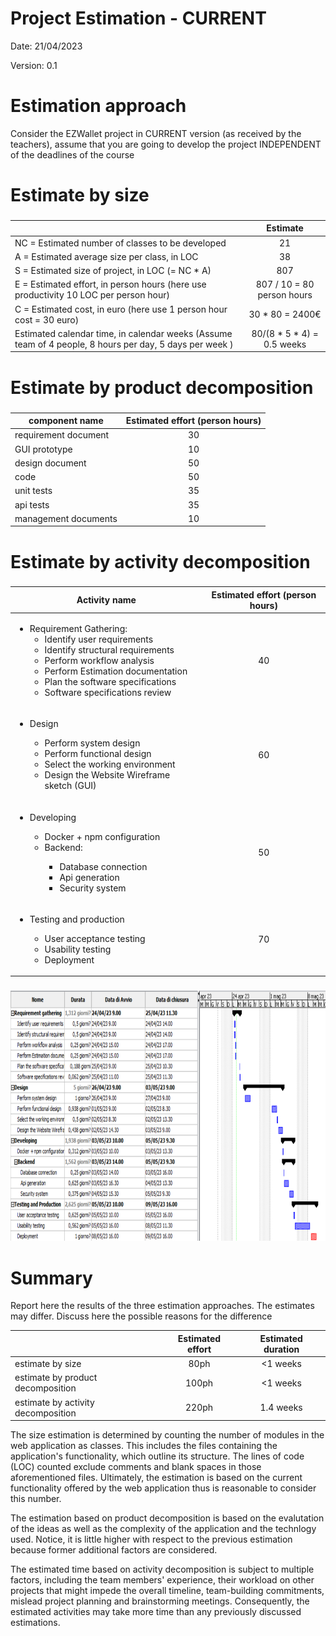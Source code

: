 # Project Estimation - CURRENT
Date: 21/04/2023

Version: 0.1


# Estimation approach
Consider the EZWallet  project in CURRENT version (as received by the teachers), assume that you are going to develop the project INDEPENDENT of the deadlines of the course
# Estimate by size
### 
|             | Estimate                        |             
| ----------- | :-------------------------------: |  
| NC =  Estimated number of classes to be developed   |    21                   |             
|  A = Estimated average size per class, in LOC       |        38                    | 
| S = Estimated size of project, in LOC (= NC * A) |807 |
| E = Estimated effort, in person hours (here use productivity 10 LOC per person hour)  |       807 / 10 = 80 person hours                               |   
| C = Estimated cost, in euro (here use 1 person hour cost = 30 euro) | 30 * 80 = 2400€ | 
| Estimated calendar time, in calendar weeks (Assume team of 4 people, 8 hours per day, 5 days per week ) |    80/(8 * 5 * 4)  = 0.5 weeks              |               


# Estimate by product decomposition
### 
|         component name    | Estimated effort (person hours)   |             
| ----------- | :-------------------------------: | 
|requirement document    |  30 |
| GUI prototype |   10|
|design document | 50|
|code | 50|
| unit tests | 35|
| api tests | 35|
| management documents  | 10|


# Estimate by activity decomposition
### 
|         Activity name    | Estimated effort (person hours)   |             
| ----------- | :-------------------------------: | 
| <ul> <li> Requirement Gathering: <ul> <li> Identify user requirements</li><li> Identify structural requirements</li><li>Perform workflow analysis</li><li>Perform Estimation documentation</li><li>Plan the software specifications</li><li>Software specifications review</li></ul></ul>| 40 |
|<ul> <li>Design</li><ul><li>Perform system design</li><li>Perform functional design</li><li>Select the working environment</li><li>Design the Website Wireframe sketch (GUI)</li></ul> </ul>| 60 |
| <ul><li>Developing</li><ul><li>Docker + npm configuration</li><li>Backend:</li><ul><li>Database connection</li> <li>Api generation</li><li>Security system</li></ul></ul> |50|
| <ul><li>Testing and production</li><ul><li>User acceptance testing</li><li>Usability testing</li><li>Deployment</li></ul> |70 |
###


<div style="text-align:center"><img src="./media/grantt.png"  width="800" height="400"/></div>

# Summary

Report here the results of the three estimation approaches. The  estimates may differ. Discuss here the possible reasons for the difference

|             | Estimated effort                        |   Estimated duration |          
| ----------- | :-------------------------------: | :---------------:|
| estimate by size |80ph|<1 weeks
| estimate by product decomposition | 100ph|<1 weeks
| estimate by activity decomposition |220ph|1.4 weeks



The size estimation is determined by counting the number of modules in the web application as classes. This includes the files containing the application's functionality, which outline its structure. The lines of code (LOC) counted exclude comments and blank spaces in those aforementioned files. Ultimately, the estimation is based on the current functionality offered by the web application thus is reasonable to consider this number.


The estimation based on product decomposition is based on the evalutation of the ideas as well as the complexity of the application and the technlogy used. Notice, it is little higher with respect to the previous estimation because former additional factors are considered.

The estimated time based on activity decomposition is subject to multiple factors, including the team members' experience, their workload on other projects that might impede the overall timeline, team-building commitments, mislead project planning and brainstorming meetings. Consequently, the estimated activities may take more time than any previously discussed estimations.
